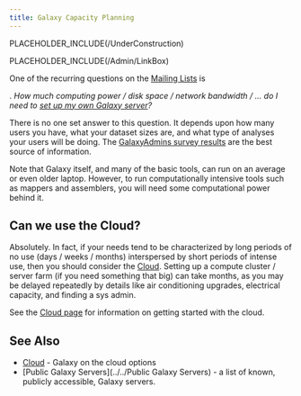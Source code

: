 ```yaml
---
title: Galaxy Capacity Planning
---
```

PLACEHOLDER_INCLUDE(/UnderConstruction)

PLACEHOLDER_INCLUDE(/Admin/LinkBox)



One of the recurring questions on the [Mailing Lists](../../MailingLists) is

 . *How much computing power / disk space / network bandwidth / ... do I need to [set up my own Galaxy server](../../Admin/GetGalaxy)?*

There is no one set answer to this question.  It depends upon how many users you have, what your dataset sizes are, and what type of analyses your users will be doing.  The [GalaxyAdmins survey results](../../Community/GalaxyAdmins/Surveys) are the best source of information.

Note that Galaxy itself, and many of the basic tools, can run on an average or even older laptop.  However, to run computationally intensive tools such as mappers and assemblers, you will need some computational power behind it.

## Can we use the Cloud?

Absolutely.  In fact, if your needs tend to be characterized by long periods of no use (days / weeks / months) interspersed by short periods of intense use, then you should consider the [Cloud](../../Cloud).  Setting up a compute cluster / server farm (if you need something that big) can take months, as you may be delayed repeatedly by details like air conditioning upgrades, electrical capacity, and finding a sys admin.

See the [Cloud page](../../Cloud) for information on getting started with the cloud.

## See Also

* [Cloud](../../Cloud) - Galaxy on the cloud options
* [Public Galaxy Servers](../../Public Galaxy Servers) - a list of known, publicly accessible, Galaxy servers.

